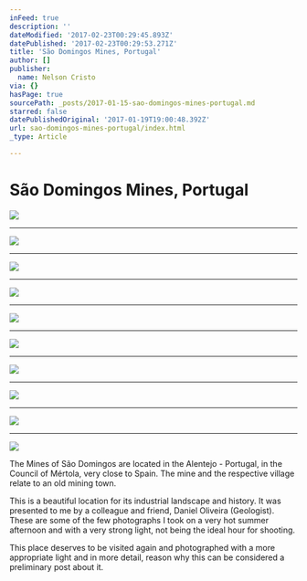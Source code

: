 ```yaml
---
inFeed: true
description: ''
dateModified: '2017-02-23T00:29:45.893Z'
datePublished: '2017-02-23T00:29:53.271Z'
title: 'São Domingos Mines, Portugal'
author: []
publisher:
  name: Nelson Cristo
via: {}
hasPage: true
sourcePath: _posts/2017-01-15-sao-domingos-mines-portugal.md
starred: false
datePublishedOriginal: '2017-01-19T19:00:48.392Z'
url: sao-domingos-mines-portugal/index.html
_type: Article

---
```

# São Domingos Mines, Portugal
![](https://the-grid-user-content.s3-us-west-2.amazonaws.com/b750df1b-3f6a-40c8-8026-317b616298d9.jpg)

---

![](https://the-grid-user-content.s3-us-west-2.amazonaws.com/05d30ba9-bf7b-4640-bf4d-f89c5abdde28.jpg)

---

![](https://the-grid-user-content.s3-us-west-2.amazonaws.com/81e90f4f-06c0-452c-94ec-09dc876b73b6.jpg)

---

![](https://the-grid-user-content.s3-us-west-2.amazonaws.com/7a804fa3-755a-4939-8b2e-95cb9a193877.jpg)

---

![](https://the-grid-user-content.s3-us-west-2.amazonaws.com/262fc6f5-92eb-4220-b7ac-e2f860ae7aa3.jpg)

---

![](https://the-grid-user-content.s3-us-west-2.amazonaws.com/e3b56205-a53f-49d6-bb6c-1283b951312b.jpg)

---

![](https://the-grid-user-content.s3-us-west-2.amazonaws.com/05e1b7f2-5c14-4cef-b520-b25773ddeb3c.jpg)

---

![](https://the-grid-user-content.s3-us-west-2.amazonaws.com/14c8fe85-76bd-4043-a605-23e522827ba6.jpg)

---

![](https://the-grid-user-content.s3-us-west-2.amazonaws.com/e6b53ef1-87fa-4be6-b878-42c7d7505e4a.jpg)

---

![](https://the-grid-user-content.s3-us-west-2.amazonaws.com/dc2b7378-e1ba-4b69-8df7-ed1d547f07fd.jpg)

The Mines of São Domingos are located in the Alentejo - Portugal, in the Council of Mértola, very close to Spain. The mine and the respective village relate to an old mining town.

This is a beautiful location for its industrial landscape and history. It was presented to me by a colleague and friend, Daniel Oliveira (Geologist). These are some of the few photographs I took on a very hot summer afternoon and with a very strong light, not being the ideal hour for shooting.

This place deserves to be visited again and photographed with a more appropriate light and in more detail, reason why this can be considered a preliminary post about it.